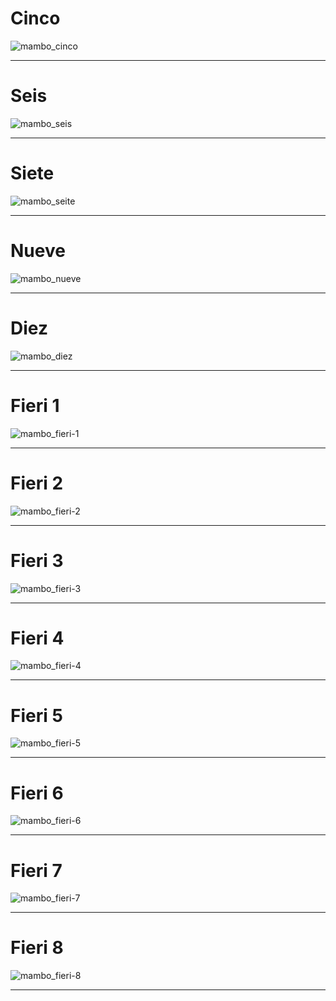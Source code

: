 # Cinco

![mambo_cinco](https://res.cloudinary.com/poetrique/image/upload/v1543143537/poetrique-github/poetry/mambo_v5.jpg)

- - -

# Seis

![mambo_seis](https://res.cloudinary.com/poetrique/image/upload/v1543143538/poetrique-github/poetry/mambo_v6.jpg)

- - -

# Siete

![mambo_seite](https://res.cloudinary.com/poetrique/image/upload/v1543143538/poetrique-github/poetry/mambo_v6.jpg)

- - -

# Nueve

![mambo_nueve](https://res.cloudinary.com/poetrique/image/upload/v1543143549/poetrique-github/poetry/mambo_v9.jpg)

- - -

# Diez

![mambo_diez](https://res.cloudinary.com/poetrique/image/upload/v1543143549/poetrique-github/poetry/mambo_v10.jpg)

- - -

# Fieri 1

![mambo_fieri-1](https://res.cloudinary.com/poetrique/image/upload/v1546438374/poetrique-github/poetry/mambo_fire_1.jpg)

- - -

# Fieri 2

![mambo_fieri-2](https://res.cloudinary.com/poetrique/image/upload/v1546438377/poetrique-github/poetry/mambo_fire_2.jpg)

- - -

# Fieri 3

![mambo_fieri-3](https://res.cloudinary.com/poetrique/image/upload/v1546438377/poetrique-github/poetry/mambo_fire_3.jpg)

- - -

# Fieri 4

![mambo_fieri-4](https://res.cloudinary.com/poetrique/image/upload/v1546438380/poetrique-github/poetry/mambo_fire_4.jpg)

- - -

# Fieri 5

![mambo_fieri-5](https://res.cloudinary.com/poetrique/image/upload/v1546438378/poetrique-github/poetry/mambo_fire_5.jpg)

- - -

# Fieri 6

![mambo_fieri-6](https://res.cloudinary.com/poetrique/image/upload/v1546438379/poetrique-github/poetry/mambo_fire_6.jpg)

- - -

# Fieri 7

![mambo_fieri-7](https://res.cloudinary.com/poetrique/image/upload/v1546438381/poetrique-github/poetry/mambo_fire_7.jpg)

- - -

# Fieri 8

![mambo_fieri-8](https://res.cloudinary.com/poetrique/image/upload/v1546438390/poetrique-github/poetry/mambo_fire_8.jpg)

- - -